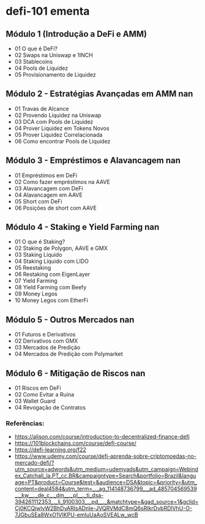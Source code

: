 # defi-101 ementa

## Módulo 1 (Introdução a DeFi e AMM)
- 01 O que é DeFi?
- 02 Swaps na Uniswap e 1INCH
- 03 Stablecoins
- 04 Pools de Liquidez
- 05 Provisionamento de Liquidez
## Módulo 2 - Estratégias Avançadas em AMM nan
- 01 Travas de Alcance
- 02 Provendo Liquidez na Uniswap
- 03 DCA com Pools de Liquidez
- 04 Prover Liquidez em Tokens Novos
- 05 Prover Liquidez Correlacionada
- 06 Como encontrar Pools de Liquidez
## Módulo 3 - Empréstimos e Alavancagem nan
- 01 Empréstimos em DeFi
- 02 Como fazer empréstimos na AAVE
- 03 Alavancagem com DeFi
- 04 Alavancagem em AAVE
- 05 Short com DeFi
- 06 Posições de short com AAVE
## Módulo 4 - Staking e Yield Farming nan
- 01 O que é Staking?
- 02 Staking de Polygon, AAVE e GMX 
- 03 Staking Líquido
- 04 Staking Líquido com LIDO
- 05 Reestaking
- 06 Restaking com EigenLayer
- 07 Yield Farming
- 08 Yield Farming com Beefy
- 09 Money Legos
- 10 Money Legos com EtherFi
## Módulo 5 - Outros Mercados nan
- 01 Futuros e Derivativos
- 02 Derivativos com GMX
- 03 Mercados de Predição
- 04 Mercados de Predição com Polymarket
## Módulo 6 - Mitigação de Riscos  nan
- 01 Riscos em DeFi
- 02 Como Evitar a Ruína
- 03 Wallet Guard
- 04 Revogação de Contratos

### Referências:
- https://alison.com/course/introduction-to-decentralized-finance-defi 
- https://101blockchains.com/course/defi-course/ 
- https://defi-learning.org/f22 
- https://www.udemy.com/course/defi-aprenda-sobre-criptomoedas-no-mercado-defi/?utm_source=adwords&utm_medium=udemyads&utm_campaign=Webindex_Catchall_la.PT_cc.BR&campaigntype=Search&portfolio=Brazil&language=PT&product=Course&test=&audience=DSA&topic=&priority=&utm_content=deal4584&utm_term=_._ag_114148736799_._ad_485704569539_._kw__._de_c_._dm__._pl__._ti_dsa-394261112353_._li_9100303_._pd__._&matchtype=&gad_source=1&gclid=Cj0KCQjwlvW2BhDyARIsADnIe-JVQRVMdC8mQ6sRIkrDvbRDlVhU-O-7JGbuSEa8WxO1VIKPU-emIuUaAoSVEALw_wcB 
